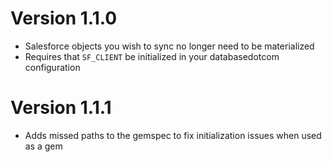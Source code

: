 # Version 1.1.0
* Salesforce objects you wish to sync no longer need to be materialized
* Requires that `SF_CLIENT` be initialized in your databasedotcom configuration
# Version 1.1.1
* Adds missed paths to the gemspec to fix initialization issues when used as a gem